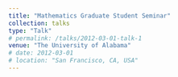 ```yaml
---
title: "Mathematics Graduate Student Seminar"
collection: talks
type: "Talk"
# permalink: /talks/2012-03-01-talk-1
venue: "The University of Alabama"
# date: 2012-03-01
# location: "San Francisco, CA, USA"
---
```


<!-- This is a description of your talk, which is a markdown file that can be all markdown-ified like any other post. Yay markdown! -->

